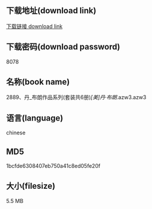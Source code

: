 ## 下载地址(download link)
[下载链接 download link](https://voluble-croquembouche-d321dc.netlify.app/?s=2889%E3%80%81%E4%B8%B9_%E5%B8%83%E6%9C%97%E4%BD%9C%E5%93%81%E7%B3%BB%E5%88%97%28%E5%A5%97%E8%A3%85%E5%85%B16%E5%86%8C%29_%5B%E7%BE%8E%5D%E4%B8%B9%C2%B7%E5%B8%83%E6%9C%97_.azw3)

## 下载密码(download password)
8078

## 名称(book name)
2889、丹_布朗作品系列(套装共6册)_[美]丹·布朗_.azw3.azw3

## 语言(language)
chinese

## MD5
1bcfde6308407eb750a41c8ed05fe20f

## 大小(filesize)
5.5 MB
